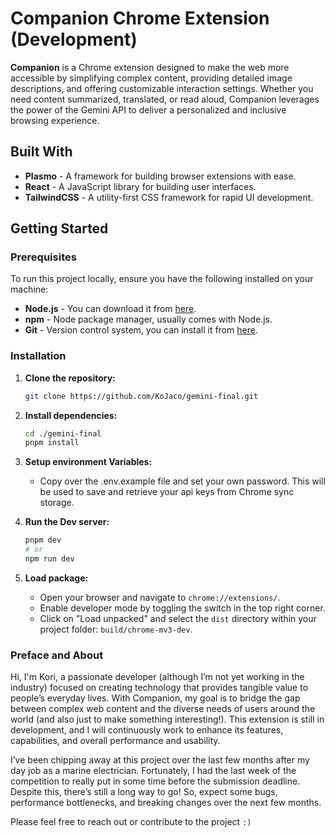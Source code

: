 # Companion Chrome Extension (Development)

**Companion** is a Chrome extension designed to make the web more accessible by simplifying complex content, providing detailed image descriptions, and offering customizable interaction settings. Whether you need content summarized, translated, or read aloud, Companion leverages the power of the Gemini API to deliver a personalized and inclusive browsing experience.

## Built With

-   **Plasmo** - A framework for building browser extensions with ease.
-   **React** - A JavaScript library for building user interfaces.
-   **TailwindCSS** - A utility-first CSS framework for rapid UI development.

## Getting Started

### Prerequisites

To run this project locally, ensure you have the following installed on your machine:

-   **Node.js** - You can download it from [here](https://nodejs.org/).
-   **npm** - Node package manager, usually comes with Node.js.
-   **Git** - Version control system, you can install it from [here](https://git-scm.com/).

### Installation

1. **Clone the repository:**

    ```bash
    git clone https://github.com/KoJaco/gemini-final.git
    ```

2. **Install dependencies:**

    ```bash
    cd ./gemini-final
    pnpm install
    ```

3. **Setup environment Variables:**

    - Copy over the .env.example file and set your own password. This will be used to save and retrieve your api keys from Chrome sync storage. 

4. **Run the Dev server:**

    ```bash
    pnpm dev
    # or
    npm run dev
    ```

5. **Load package:**

    - Open your browser and navigate to `chrome://extensions/`.
    - Enable developer mode by toggling the switch in the top right corner.
    - Click on "Load unpacked" and select the `dist` directory within your project folder: `build/chrome-mv3-dev`.

### Preface and About

Hi, I'm Kori, a passionate developer (although I’m not yet working in the industry) focused on creating technology that provides tangible value to people’s everyday lives. With Companion, my goal is to bridge the gap between complex web content and the diverse needs of users around the world (and also just to make something interesting!). This extension is still in development, and I will continuously work to enhance its features, capabilities, and overall performance and usability.

I’ve been chipping away at this project over the last few months after my day job as a marine electrician. Fortunately, I had the last week of the competition to really put in some time before the submission deadline. Despite this, there’s still a long way to go! So, expect some bugs, performance bottlenecks, and breaking changes over the next few months.

Please feel free to reach out or contribute to the project `:)`
